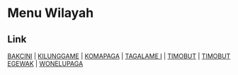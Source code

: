 # Menu Wilayah

## Link

[BAKCINI](https://github.com/gigit-pemilu/pemilu-2024-94-papua-tengah/tree/main/pilpres/hitung-suara/sub/94-papua-tengah/sub/05-puncak/sub/15-sinak-barat/sub/2002-bakcini)
 | 
[KILUNGGAME](https://github.com/gigit-pemilu/pemilu-2024-94-papua-tengah/tree/main/pilpres/hitung-suara/sub/94-papua-tengah/sub/05-puncak/sub/15-sinak-barat/sub/2001-kilunggame)
 | 
[KOMAPAGA](https://github.com/gigit-pemilu/pemilu-2024-94-papua-tengah/tree/main/pilpres/hitung-suara/sub/94-papua-tengah/sub/05-puncak/sub/15-sinak-barat/sub/2006-komapaga)
 | 
[TAGALAME I](https://github.com/gigit-pemilu/pemilu-2024-94-papua-tengah/tree/main/pilpres/hitung-suara/sub/94-papua-tengah/sub/05-puncak/sub/15-sinak-barat/sub/2004-tagalame-i)
 | 
[TIMOBUT](https://github.com/gigit-pemilu/pemilu-2024-94-papua-tengah/tree/main/pilpres/hitung-suara/sub/94-papua-tengah/sub/05-puncak/sub/15-sinak-barat/sub/2003-timobut)
 | 
[TIMOBUT EGEWAK](https://github.com/gigit-pemilu/pemilu-2024-94-papua-tengah/tree/main/pilpres/hitung-suara/sub/94-papua-tengah/sub/05-puncak/sub/15-sinak-barat/sub/2007-timobut-egewak)
 | 
[WONELUPAGA](https://github.com/gigit-pemilu/pemilu-2024-94-papua-tengah/tree/main/pilpres/hitung-suara/sub/94-papua-tengah/sub/05-puncak/sub/15-sinak-barat/sub/2005-wonelupaga)

